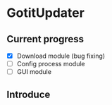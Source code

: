 # GotitUpdater

## Current progress
- [x] Download module (bug fixing)
- [ ] Config process module
- [ ] GUI module

## Introduce

